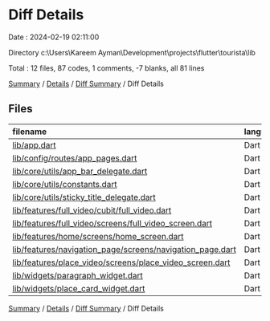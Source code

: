 # Diff Details

Date : 2024-02-19 02:11:00

Directory c:\\Users\\Kareem Ayman\\Development\\projects\\flutter\\tourista\\lib

Total : 12 files,  87 codes, 1 comments, -7 blanks, all 81 lines

[Summary](results.md) / [Details](details.md) / [Diff Summary](diff.md) / Diff Details

## Files
| filename | language | code | comment | blank | total |
| :--- | :--- | ---: | ---: | ---: | ---: |
| [lib/app.dart](/lib/app.dart) | Dart | -1 | 0 | 0 | -1 |
| [lib/config/routes/app_pages.dart](/lib/config/routes/app_pages.dart) | Dart | -1 | 0 | 0 | -1 |
| [lib/core/utils/app_bar_delegate.dart](/lib/core/utils/app_bar_delegate.dart) | Dart | 8 | 1 | 0 | 9 |
| [lib/core/utils/constants.dart](/lib/core/utils/constants.dart) | Dart | 4 | 0 | -1 | 3 |
| [lib/core/utils/sticky_title_delegate.dart](/lib/core/utils/sticky_title_delegate.dart) | Dart | 3 | 0 | -1 | 2 |
| [lib/features/full_video/cubit/full_video.dart](/lib/features/full_video/cubit/full_video.dart) | Dart | -2 | 0 | -1 | -3 |
| [lib/features/full_video/screens/full_video_screen.dart](/lib/features/full_video/screens/full_video_screen.dart) | Dart | 8 | 0 | -1 | 7 |
| [lib/features/home/screens/home_screen.dart](/lib/features/home/screens/home_screen.dart) | Dart | 30 | 0 | 1 | 31 |
| [lib/features/navigation_page/screens/navigation_page.dart](/lib/features/navigation_page/screens/navigation_page.dart) | Dart | 34 | 0 | 0 | 34 |
| [lib/features/place_video/screens/place_video_screen.dart](/lib/features/place_video/screens/place_video_screen.dart) | Dart | 0 | 0 | -2 | -2 |
| [lib/widgets/paragraph_widget.dart](/lib/widgets/paragraph_widget.dart) | Dart | 5 | 0 | 0 | 5 |
| [lib/widgets/place_card_widget.dart](/lib/widgets/place_card_widget.dart) | Dart | -1 | 0 | -2 | -3 |

[Summary](results.md) / [Details](details.md) / [Diff Summary](diff.md) / Diff Details